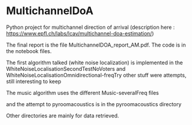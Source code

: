 # MultichannelDoA

Python project for multichannel direction of arrival (description here : https://www.epfl.ch/labs/lcav/multichannel-doa-estimation/)

The final report is the file MultichannelDOA_report_AM.pdf. The code is in the notebook files. 

The first algorithm talked (white noise localization) is implemented in the WhiteNoiseLocalisationSecondTestNoVoters and WhiteNoiseLocalisationOmnidirectional-freqTry other stuff were attempts, still interesting to keep 

The music algorithm uses the different Music-severalFreq files 

and the attempt to pyroomacoustics is in the pyroomacoustics directory



Other directories are mainly for data retrieved.



